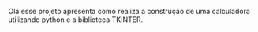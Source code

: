 Olá esse projeto apresenta como realiza a construção de uma calculadora utilizando python e a biblioteca TKINTER.